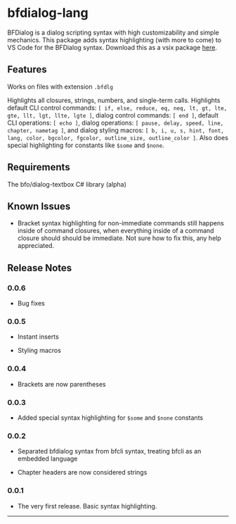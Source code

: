 # bfdialog-lang

BFDialog is a dialog scripting syntax with high customizability and simple mechanics. This package adds syntax highlighting (with more to come) to VS Code for the BFDialog syntax. Download this as a vsix package [here](https://drive.google.com/file/d/1-vH4HXRoi8N8KU3J786yc4em_NNoSVKu/view?usp=drive_link).

## Features

Works on files with extension `.bfdlg`

Highlights all closures, strings, numbers, and single-term calls. Highlights default CLI control commands: `[ if, else, reduce, eq, neq, lt, gt, lte, gte, llt, lgt, llte, lgte ]`, dialog control commands: `[ end ]`, default CLI operations: `[ echo ]`, dialog operations: `[ pause, delay, speed, line, chapter, nametag ]`, and dialog styling macros: `[ b, i, u, s, hint, font, lang, color, bgcolor, fgcolor, outline_size, outline_color ]`. Also does special highlighting for constants like `$some` and `$none`.

## Requirements

The bfo/dialog-textbox C# library (alpha)

## Known Issues

- Bracket syntax highlighting for non-immediate commands still happens inside of command closures, when everything inside of a command closure should should be immediate. Not sure how to fix this, any help appreciated.

## Release Notes

### 0.0.6

- Bug fixes

### 0.0.5

- Instant inserts

- Styling macros

### 0.0.4

- Brackets are now parentheses

### 0.0.3

- Added special syntax highlighting for `$some` and `$none` constants

### 0.0.2

- Separated bfdialog syntax from bfcli syntax, treating bfcli as an embedded language

- Chapter headers are now considered strings

### 0.0.1

- The very first release. Basic syntax highlighting.

---
